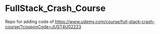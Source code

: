# FullStack_Crash_Course
Repo for adding code of https://www.udemy.com/course/full-stack-crash-course/?couponCode=JUST4U02223
